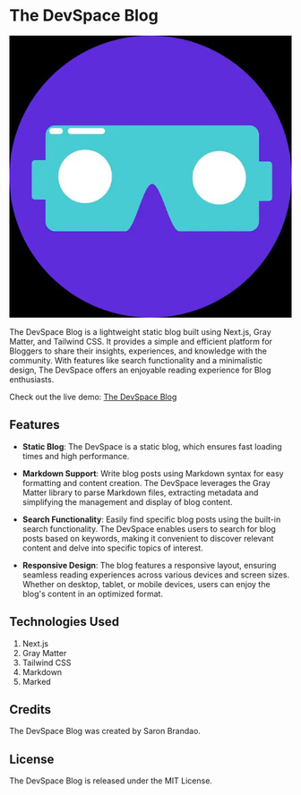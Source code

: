 # The DevSpace Blog

![The DevSpace Logo](/public/images/logo.jpg)

The DevSpace Blog is a lightweight static blog built using Next.js, Gray Matter, and Tailwind CSS. It provides a simple and efficient platform for Bloggers to share their insights, experiences, and knowledge with the community. With features like search functionality and a minimalistic design, The DevSpace offers an enjoyable reading experience for Blog enthusiasts.

Check out the live demo: [The DevSpace Blog](https://the-dev-space-blog.vercel.app/)

## Features

- **Static Blog**: The DevSpace is a static blog, which ensures fast loading times and high performance.

- **Markdown Support**: Write blog posts using Markdown syntax for easy formatting and content creation. The DevSpace leverages the Gray Matter library to parse Markdown files, extracting metadata and simplifying the management and display of blog content.

- **Search Functionality**: Easily find specific blog posts using the built-in search functionality. The DevSpace enables users to search for blog posts based on keywords, making it convenient to discover relevant content and delve into specific topics of interest.

- **Responsive Design**: The blog features a responsive layout, ensuring seamless reading experiences across various devices and screen sizes. Whether on desktop, tablet, or mobile devices, users can enjoy the blog's content in an optimized format.

## Technologies Used

1. Next.js
2. Gray Matter
3. Tailwind CSS
4. Markdown
5. Marked

## Credits

The DevSpace Blog was created by Saron Brandao.

## License

The DevSpace Blog is released under the MIT License.
